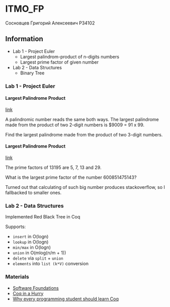 # ITMO_FP

Сосновцев Григорий Алексеевич P34102

## Information

- Lab 1 - Project Euler
    - Largest palindrom-product of n-digits numbers
    - Largest prime factor of given number
- Lab 2 - Data Structures
    - Binary Tree


### Lab 1 - Project Euler

#### Largest Palindrome Product

[link](https://projecteuler.net/problem=4)
<p>A palindromic number reads the same both ways. The largest palindrome made from the product of two 2-digit numbers is $9009 = 91 x 99.</p>
<p>Find the largest palindrome made from the product of two 3-digit numbers.</p>


#### Largest Palindrome Product

[link](https://projecteuler.net/problem=3)
<p>The prime factors of 13195 are 5, 7, 13 and 29.</p>
<p>What is the largest prime factor of the number 600851475143?</p>


Turned out that calculating of such big number produces stackoverflow, so I fallbacked to smaller ones.

### Lab 2 - Data Structures

Implemented Red Black Tree in Coq

Supports:

- `insert` in O(logn)
- `lookup` in O(logn)
- `min/max` in O(logn)
- `union` in O(mlog(n/m + 1))
- `delete` via `split` + `union`
- `elements` into `list (k*V)` conversion


### Materials

- [Software Foundations](https://softwarefoundations.cis.upenn.edu/)
- [Coq in a Hurry](https://cel.hal.science/inria-00001173) 
- [Why every programming student should learn Coq](https://rubber-duck-typing.com/posts/2018-03-11-why-every-programming-student-should-learn-coq.html) 